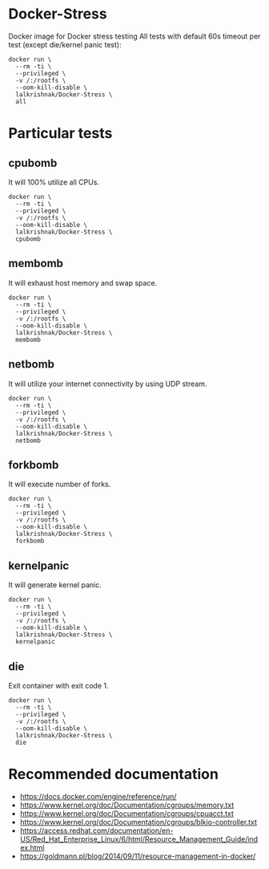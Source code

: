 # Docker-Stress
Docker image for Docker stress testing
All tests with default 60s timeout per test (except die/kernel panic test):

```
docker run \
  --rm -ti \
  --privileged \
  -v /:/rootfs \
  --oom-kill-disable \
  lalkrishnak/Docker-Stress \
  all
```

# Particular tests

## cpubomb

It will 100% utilize all CPUs.

```
docker run \
  --rm -ti \
  --privileged \
  -v /:/rootfs \
  --oom-kill-disable \
  lalkrishnak/Docker-Stress \
  cpubomb
```

## membomb

It will exhaust host memory and swap space.

```
docker run \
  --rm -ti \
  --privileged \
  -v /:/rootfs \
  --oom-kill-disable \
  lalkrishnak/Docker-Stress \
  membomb
```
## netbomb

It will utilize your internet connectivity by using UDP stream.

```
docker run \
  --rm -ti \
  --privileged \
  -v /:/rootfs \
  --oom-kill-disable \
  lalkrishnak/Docker-Stress \
  netbomb
```

## forkbomb

It will execute number of forks.

```
docker run \
  --rm -ti \
  --privileged \
  -v /:/rootfs \
  --oom-kill-disable \
  lalkrishnak/Docker-Stress \
  forkbomb
```
## kernelpanic

It will generate kernel panic.

```
docker run \
  --rm -ti \
  --privileged \
  -v /:/rootfs \
  --oom-kill-disable \
  lalkrishnak/Docker-Stress \
  kernelpanic
```

## die

Exit container with exit code 1.

```
docker run \
  --rm -ti \
  --privileged \
  -v /:/rootfs \
  --oom-kill-disable \
  lalkrishnak/Docker-Stress \
  die
```

# Recommended documentation

- https://docs.docker.com/engine/reference/run/
- https://www.kernel.org/doc/Documentation/cgroups/memory.txt
- https://www.kernel.org/doc/Documentation/cgroups/cpuacct.txt
- https://www.kernel.org/doc/Documentation/cgroups/blkio-controller.txt
- https://access.redhat.com/documentation/en-US/Red_Hat_Enterprise_Linux/6/html/Resource_Management_Guide/index.html
- https://goldmann.pl/blog/2014/09/11/resource-management-in-docker/

